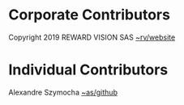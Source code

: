 Corporate Contributors
======================

Copyright 2019 REWARD VISION SAS [~rv/website]

Individual Contributors
=======================

Alexandre Szymocha [~as/github]

[~rv/website]: https://reward.vision
[~as/github]: https://github.com/Aksamyt
